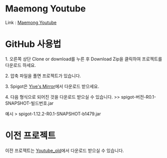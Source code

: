 <h1>Maemong Youtube</h1>
<p>Link : <a href="https://www.youtube.com/channel/UCxNRTF3pzX2HEAtnY-gI4cA">Maemong Youtube</a></p>
<h1>GitHub 사용법</h1>
<p>1. 오른쪽 상단 Clone or download를 누른 후 Download Zip을 클릭하여 프로젝트를 다운로드 하세요.</p>
<p>2. 압축 파일을 풀면 프로젝트가 있습니다.</p>
<p>3. Spigot은 <a href="https://yivesmirror.com/downloads/spigot">Yive's Mirror</a>에서 다운로드 받으세요.</p>
<p>4. 다음 형식으로 되어진 것을 다운로드 받으실 수 있습니다. >> spigot-버전-R0.1-SNAPSHOT-빌드번호.jar</p>
<p>예시 > spigot-1.12.2-R0.1-SNAPSHOT-b1479.jar</p>
<h1>이전 프로젝트</h1>
<p>이전 프로젝트는 <a href="https://github.com/xkxksk1234/Youtube_old">Youtube_old</a>에서 다운로드 받으실 수 있습니다.</p>